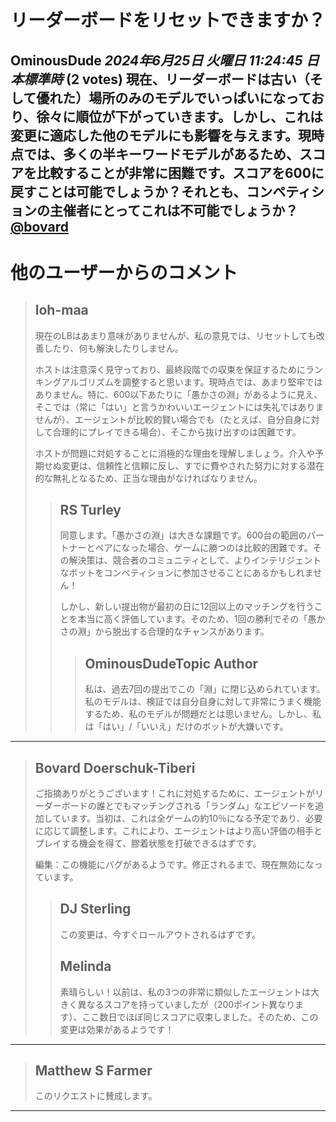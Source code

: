 # リーダーボードをリセットできますか？
**OminousDude** *2024年6月25日 火曜日 11:24:45 日本標準時* (2 votes)
現在、リーダーボードは古い（そして優れた）場所のみのモデルでいっぱいになっており、徐々に順位が下がっていきます。しかし、これは変更に適応した他のモデルにも影響を与えます。現時点では、多くの半キーワードモデルがあるため、スコアを比較することが非常に困難です。スコアを600に戻すことは可能でしょうか？それとも、コンペティションの主催者にとってこれは不可能でしょうか？ [@bovard](https://www.kaggle.com/bovard) 
---
# 他のユーザーからのコメント
> ## loh-maa
> 
> 現在のLBはあまり意味がありませんが、私の意見では、リセットしても改善したり、何も解決したりしません。
> 
> ホストは注意深く見守っており、最終段階での収束を保証するためにランキングアルゴリズムを調整すると思います。現時点では、あまり堅牢ではありません。特に、600以下あたりに「愚かさの淵」があるように見え、そこでは（常に「はい」と言うかわいいエージェントには失礼ではありませんが）、エージェントが比較的賢い場合でも（たとえば、自分自身に対して合理的にプレイできる場合）、そこから抜け出すのは困難です。
> 
> ホストが問題に対処することに消極的な理由を理解しましょう。介入や予期せぬ変更は、信頼性と信頼に反し、すでに費やされた努力に対する潜在的な無礼となるため、正当な理由がなければなりません。
> 
> 
> 
> > ## RS Turley
> > 
> > 同意します。「愚かさの淵」は大きな課題です。600台の範囲のパートナーとペアになった場合、ゲームに勝つのは比較的困難です。その解決策は、競合者のコミュニティとして、よりインテリジェントなボットをコンペティションに参加させることにあるかもしれません！
> > 
> > しかし、新しい提出物が最初の日に12回以上のマッチングを行うことを本当に高く評価しています。そのため、1回の勝利でその「愚かさの淵」から脱出する合理的なチャンスがあります。
> > 
> > 
> > 
> > > ## OminousDudeTopic Author
> > > 
> > > 私は、過去7回の提出でこの「淵」に閉じ込められています。私のモデルは、検証では自分自身に対して非常にうまく機能するため、私のモデルが問題だとは思いません。しかし、私は「はい」/「いいえ」だけのボットが大嫌いです。
> > > 
> > > 
> > > 
---
> ## Bovard Doerschuk-Tiberi
> 
> ご指摘ありがとうございます！これに対処するために、エージェントがリーダーボードの誰とでもマッチングされる「ランダム」なエピソードを追加しています。当初は、これは全ゲームの約10％になる予定であり、必要に応じて調整します。これにより、エージェントはより高い評価の相手とプレイする機会を得て、膠着状態を打破できるはずです。
> 
> 編集：この機能にバグがあるようです。修正されるまで、現在無効になっています。
> 
> 
> 
> > ## DJ Sterling
> > 
> > この変更は、今すぐロールアウトされるはずです。
> > 
> > 
> > 
> > ## Melinda
> > 
> > 素晴らしい！以前は、私の3つの非常に類似したエージェントは大きく異なるスコアを持っていましたが（200ポイント異なります）、ここ数日でほぼ同じスコアに収束しました。そのため、この変更は効果があるようです！
> > 
> > 
> > 
---
> ## Matthew S Farmer
> 
> このリクエストに賛成します。 
> 
> 
> 
---

